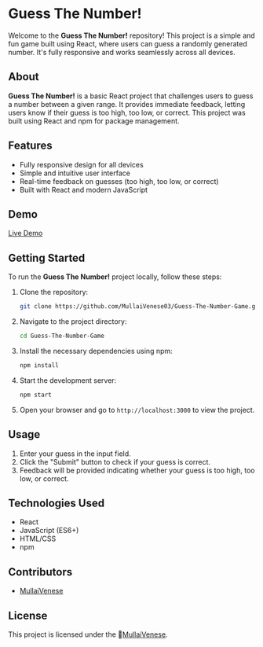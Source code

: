 # Guess The Number!

Welcome to the **Guess The Number!** repository! This project is a simple and fun game built using React, where users can guess a randomly generated number. It's fully responsive and works seamlessly across all devices.

## About

**Guess The Number!** is a basic React project that challenges users to guess a number between a given range. It provides immediate feedback, letting users know if their guess is too high, too low, or correct. This project was built using React and npm for package management.

## Features

- Fully responsive design for all devices
- Simple and intuitive user interface
- Real-time feedback on guesses (too high, too low, or correct)
- Built with React and modern JavaScript

## Demo

[Live Demo](https://mullaivenese03.github.io/Guess-The-Number/)

## Getting Started

To run the **Guess The Number!** project locally, follow these steps:

1. Clone the repository:

   ```bash
   git clone https://github.com/MullaiVenese03/Guess-The-Number-Game.git
   ```

2. Navigate to the project directory:

   ```bash
   cd Guess-The-Number-Game
   ```

3. Install the necessary dependencies using npm:

   ```bash
   npm install
   ```

4. Start the development server:

   ```bash
   npm start
   ```

5. Open your browser and go to `http://localhost:3000` to view the project.

## Usage

1. Enter your guess in the input field.
2. Click the "Submit" button to check if your guess is correct.
3. Feedback will be provided indicating whether your guess is too high, too low, or correct.

## Technologies Used

- React
- JavaScript (ES6+)
- HTML/CSS
- npm

## Contributors

- [MullaiVenese](https://github.com/MullaiVenese03/)

## License

This project is licensed under the 🤍[MullaiVenese](https://github.com/MullaiVenese03/).